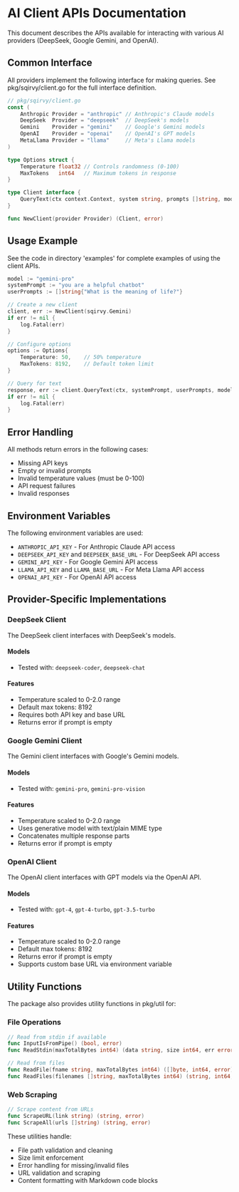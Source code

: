 # AI Client APIs Documentation

This document describes the APIs available for interacting with various AI providers (DeepSeek, Google Gemini, and OpenAI).

## Common Interface

All providers implement the following interface for making queries. See pkg/sqirvy/client.go for the full interface definition.

```go
// pkg/sqirvy/client.go
const (
    Anthropic Provider = "anthropic" // Anthropic's Claude models
    DeepSeek  Provider = "deepseek"  // DeepSeek's models  
    Gemini    Provider = "gemini"    // Google's Gemini models
    OpenAI    Provider = "openai"    // OpenAI's GPT models
    MetaLlama Provider = "llama"     // Meta's Llama models
)

type Options struct {
    Temperature float32 // Controls randomness (0-100)
    MaxTokens   int64   // Maximum tokens in response
}

type Client interface {
    QueryText(ctx context.Context, system string, prompts []string, model string, options Options) (string, error)
}

func NewClient(provider Provider) (Client, error)
```

## Usage Example

See the code in directory 'examples' for complete examples of using the client APIs.

```go
model := "gemini-pro"
systemPrompt := "you are a helpful chatbot"
userPrompts := []string{"What is the meaning of life?"}

// Create a new client
client, err := NewClient(sqirvy.Gemini)
if err != nil {
    log.Fatal(err)
}

// Configure options
options := Options{
    Temperature: 50,    // 50% temperature
    MaxTokens: 8192,    // Default token limit
}

// Query for text
response, err := client.QueryText(ctx, systemPrompt, userPrompts, model, options)
if err != nil {
    log.Fatal(err)
}
```

## Error Handling

All methods return errors in the following cases:

- Missing API keys
- Empty or invalid prompts
- Invalid temperature values (must be 0-100)
- API request failures
- Invalid responses

## Environment Variables

The following environment variables are used:

- `ANTHROPIC_API_KEY` - For Anthropic Claude API access
- `DEEPSEEK_API_KEY` and `DEEPSEEK_BASE_URL` - For DeepSeek API access
- `GEMINI_API_KEY` - For Google Gemini API access
- `LLAMA_API_KEY` and `LLAMA_BASE_URL` - For Meta Llama API access
- `OPENAI_API_KEY` - For OpenAI API access

## Provider-Specific Implementations

### DeepSeek Client

The DeepSeek client interfaces with DeepSeek's models.

#### Models

- Tested with: `deepseek-coder`, `deepseek-chat`

#### Features

- Temperature scaled to 0-2.0 range
- Default max tokens: 8192
- Requires both API key and base URL
- Returns error if prompt is empty

### Google Gemini Client

The Gemini client interfaces with Google's Gemini models.

#### Models

- Tested with: `gemini-pro`, `gemini-pro-vision`

#### Features

- Temperature scaled to 0-2.0 range
- Uses generative model with text/plain MIME type
- Concatenates multiple response parts
- Returns error if prompt is empty

### OpenAI Client

The OpenAI client interfaces with GPT models via the OpenAI API.

#### Models

- Tested with: `gpt-4`, `gpt-4-turbo`, `gpt-3.5-turbo`

#### Features

- Temperature scaled to 0-2.0 range
- Default max tokens: 8192
- Returns error if prompt is empty
- Supports custom base URL via environment variable

## Utility Functions

The package also provides utility functions in pkg/util for:

### File Operations

```go
// Read from stdin if available
func InputIsFromPipe() (bool, error)
func ReadStdin(maxTotalBytes int64) (data string, size int64, err error)

// Read from files
func ReadFile(fname string, maxTotalBytes int64) ([]byte, int64, error)
func ReadFiles(filenames []string, maxTotalBytes int64) (string, int64, error)
```

### Web Scraping

```go
// Scrape content from URLs
func ScrapeURL(link string) (string, error)
func ScrapeAll(urls []string) (string, error)
```

These utilities handle:
- File path validation and cleaning
- Size limit enforcement
- Error handling for missing/invalid files
- URL validation and scraping
- Content formatting with Markdown code blocks
